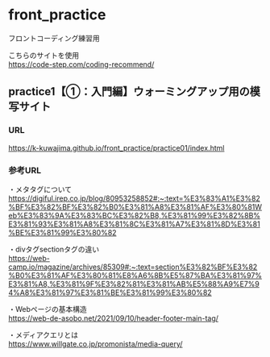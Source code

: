 # front_practice
フロントコーディング練習用  

こちらのサイトを使用  
https://code-step.com/coding-recommend/

## practice1【①：入門編】ウォーミングアップ用の模写サイト
### URL
https://k-kuwajima.github.io/front_practice/practice01/index.html

### 参考URL
・メタタグについて  
https://digiful.irep.co.jp/blog/80953258852#:~:text=%E3%83%A1%E3%82%BF%E3%82%BF%E3%82%B0%E3%81%A8%E3%81%AF%E3%80%81Web%E3%83%9A%E3%83%BC%E3%82%B8,%E3%81%99%E3%82%8B%E3%81%93%E3%81%A8%E3%81%8C%E3%81%A7%E3%81%8D%E3%81%BE%E3%81%99%E3%80%82

・divタグsectionタグの違い  
https://web-camp.io/magazine/archives/85309#:~:text=section%E3%82%BF%E3%82%B0%E3%81%AF%E3%80%81%E8%A6%8B%E5%87%BA%E3%81%97%E3%81%A8,%E3%81%9F%E3%82%81%E3%81%AB%E5%88%A9%E7%94%A8%E3%81%97%E3%81%BE%E3%81%99%E3%80%82

・Webページの基本構造  
https://web-de-asobo.net/2021/09/10/header-footer-main-tag/

・メディアクエリとは  
https://www.willgate.co.jp/promonista/media-query/